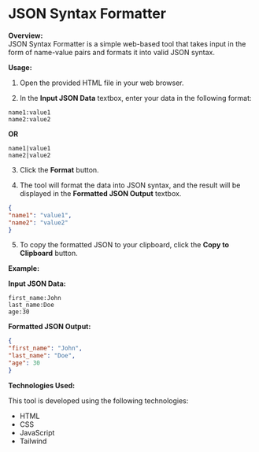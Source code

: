 # JSON Syntax Formatter

**Overview:**  
JSON Syntax Formatter is a simple web-based tool that takes input in the form of name-value pairs and formats it into valid JSON syntax.

**Usage:**

1. Open the provided HTML file in your web browser.

2. In the **Input JSON Data** textbox, enter your data in the following format:

```
name1:value1
name2:value2
```

**OR**

```
name1|value1
name2|value2
```

3. Click the **Format** button.

4. The tool will format the data into JSON syntax, and the result will be displayed in the **Formatted JSON Output** textbox.

```JSON
{
"name1": "value1",
"name2": "value2"
}
```

5. To copy the formatted JSON to your clipboard, click the **Copy to Clipboard** button.

**Example:**

**Input JSON Data:**

```
first_name:John
last_name:Doe
age:30
```

**Formatted JSON Output:**

```JSON
{
"first_name": "John",
"last_name": "Doe",
"age": 30
}
```

**Technologies Used:**

This tool is developed using the following technologies:

- HTML
- CSS
- JavaScript
- Tailwind
